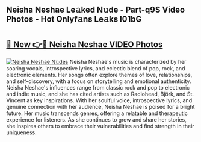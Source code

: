 ## Neisha Neshae Le𝚊ked N𝚞de - Part-q9S Video Photos - Hot Onlyf𝚊ns Le𝚊ks l01bG

# <h2><a href="http://ab22888.deff.icu/?id=Neisha+Neshae">🔗 New 👉🔴 Neisha Neshae VIDEO Photos</a></h2>

[![Neisha Neshae N𝚞des](https://i.imgur.com/rIISA9y.gif)](http://ab22888.deff.icu/?id=Neisha+Neshae)
Neisha Neshae's music is characterized by her soaring vocals, introspective lyrics, and eclectic blend of pop, rock, and electronic elements. Her songs often explore themes of love, relationships, and self-discovery, with a focus on storytelling and emotional authenticity. Neisha Neshae's influences range from classic rock and pop to electronic and indie music, and she has cited artists such as Radiohead, Björk, and St. Vincent as key inspirations. With her soulful voice, introspective lyrics, and genuine connection with her audience, Neisha Neshae is poised for a bright future. Her music transcends genres, offering a relatable and therapeutic experience for listeners. As she continues to grow and share her stories, she inspires others to embrace their vulnerabilities and find strength in their uniqueness.
